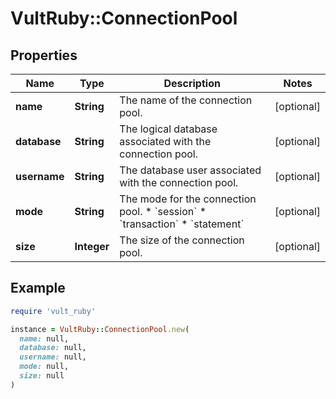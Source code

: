 # VultRuby::ConnectionPool

## Properties

| Name | Type | Description | Notes |
| ---- | ---- | ----------- | ----- |
| **name** | **String** | The name of the connection pool. | [optional] |
| **database** | **String** | The logical database associated with the connection pool. | [optional] |
| **username** | **String** | The database user associated with the connection pool. | [optional] |
| **mode** | **String** | The mode for the connection pool. * &#x60;session&#x60; * &#x60;transaction&#x60; * &#x60;statement&#x60; | [optional] |
| **size** | **Integer** | The size of the connection pool. | [optional] |

## Example

```ruby
require 'vult_ruby'

instance = VultRuby::ConnectionPool.new(
  name: null,
  database: null,
  username: null,
  mode: null,
  size: null
)
```

